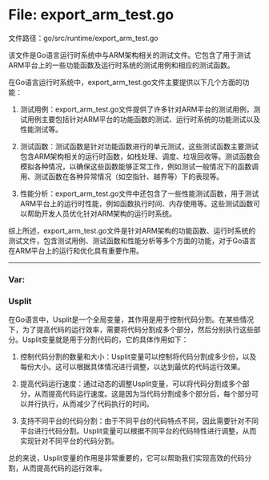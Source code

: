 # File: export_arm_test.go

文件路径：go/src/runtime/export_arm_test.go

该文件是Go语言运行时系统中与ARM架构相关的测试文件。它包含了用于测试ARM平台上的一些功能函数及运行时系统的测试用例和相应的测试函数。

在Go语言运行时系统中，export_arm_test.go文件主要提供以下几个方面的功能：

1. 测试用例：export_arm_test.go文件提供了许多针对ARM平台的测试用例，测试用例主要包括针对ARM平台的功能函数的测试、运行时系统的功能测试以及性能测试等。

2. 测试函数：测试函数是针对功能函数进行的单元测试，这些测试函数主要测试包含ARM架构相关的运行时函数，如栈处理、调度、垃圾回收等。测试函数会模拟各种情况，以确保这些函数能够正常工作，例如测试一般情况下的函数调用、测试函数在各种异常情况（如空指针、越界等）下的表现等。

3. 性能分析：export_arm_test.go文件中还包含了一些性能测试函数，用于测试ARM平台上的运行时性能，例如函数执行时间、内存使用等。这些测试函数可以帮助开发人员优化针对ARM架构的运行时系统。

综上所述，export_arm_test.go文件是针对ARM架构的功能函数、运行时系统的测试文件，包含测试用例、测试函数和性能分析等多个方面的功能，对于Go语言在ARM平台上的运行和优化具有重要作用。




---

### Var:

### Usplit

在Go语言中，Usplit是一个全局变量，其作用是用于控制代码分割。在某些情况下，为了提高代码的运行效率，需要将代码分割成多个部分，然后分别执行这些部分。Usplit变量就是用于分割代码的，它的具体作用如下：

1. 控制代码分割的数量和大小：Usplit变量可以控制将代码分割成多少份，以及每份大小。这可以根据具体情况进行调整，以达到最优的代码运行效果。

2. 提高代码运行速度：通过动态的调整Usplit变量，可以将代码分割成多个部分，从而提高代码运行速度。这是因为当代码分割成多个部分后，每个部分可以并行执行，从而减少了代码执行的时间。

3. 支持不同平台的代码分割：由于不同平台的代码特点不同，因此需要针对不同平台进行代码分割。Usplit变量可以根据不同平台的代码特性进行调整，从而实现针对不同平台的代码分割。

总的来说，Usplit变量的作用是非常重要的，它可以帮助我们实现高效的代码分割，从而提高代码的运行效率。



